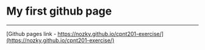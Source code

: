 # My first github page

---

[Github pages link - https://nozky.github.io/cpnt201-exercise/](https://nozky.github.io/cpnt201-exercise/)
